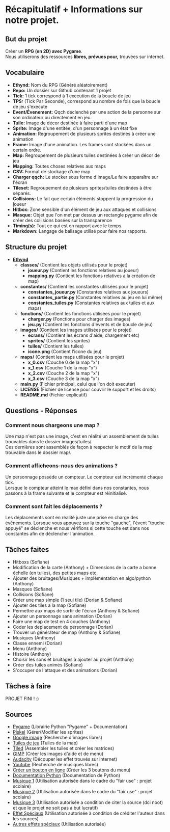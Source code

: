 # Récapitulatif + Informations sur notre projet.
## But du projet
Créer un **RPG (en 2D) avec Pygame**.  
Nous utiliserons des ressources **libres, prévues pour,** trouvées sur internet.

## Vocabulaire
- **Ethynd:** Nom du RPG (Généré aléatoirement)
- **Repo:** Un dossier sur Github contenant 1 projet
- **Tick:** 1 tick correspond à 1 execution de la boucle de jeu
- **TPS:** (Tick Par Seconde), correspond au nombre de fois que la boucle de jeu s'execute
- **Event/Évenement:** Qqch déclenché par une action de la personne sur son ordinateur ou directement en jeu.
- **Tuile:** Image de décor destinée à faire parti d'une map
- **Sprite:** Image d'une entitée, d'un personnage à un état fixe
- **Animation:** Regroupement de plusieurs sprites destinés à créer une animation
- **Frame:** Image d'une animation. Les frames sont stockées dans un certain ordre.
- **Map:** Regroupement de plusieurs tuiles destinées à créer un décor de jeu
- **Mapping:** Toutes choses relatives aux maps
- **CSV:** Format de stockage d'une map
- **Charger qqch:** Le stocker sous forme d'image/Le faire apparaître sur l'écran
- **Tileset:** Regroupement de plusieurs sprites/tuiles destinées à être séparés.
- **Collisions:** Le fait que certain éléments stoppent la progression du joueur
- **Hitbox:** Zone sensible d'un élément de jeu aux attaques et collisions
- **Masque:** Objet que l'on met par dessus un rectangle pygame afin de créer des collisions basées sur la transparence
- **Timing(s):** Tout ce qui est en rapport avec le temps.
- **Markdown:** Langage de balisage utilisé pour faire nos rapports.

## Structure du projet
- **[Ethynd](https://github.com/ProjetIsn2019/Ethynd)**
    - **classes/** (Contient les objets utilisés pour le projet)
        - **joueur.py** (Contient les fonctions relatives au joueur)
        - **mapping.py** (Contient les fonctions relatives a la création de map)
    - **constantes/** (Contient les constantes utilisées pour le projet)
        - **constantes_joueur.py** (Constantes relatives aux joueurs)
        - **constantes_partie.py** (Constantes relatives au jeu en lui même)
        - **constantes_tuiles.py** (Constantes relatives aux tuiles et aux maps)
    - **fonctions/** (Contient les fonctions utilisées pour le projet)
        - **charger.py** (Fonctions pour charger des images)
        - **jeu.py** (Contient les fonctions d'évents et de boucle de jeu)
    - **images/** (Contient les images utilisées pour le projet)
        - **ecrans/** (Contient les écrans d'aide, chargement etc)
        - **sprites/** (Contient les sprites)
        - **tuiles/** (Contient les tuiles)
        - **icone.png** (Contient l'icone du jeu)
    - **maps/** (Contient les maps utilisées pour le projet)
        - **x_0.csv** (Couche 0 de la map "x")
        - **x_1.csv** (Couche 1 de la map "x")
        - **x_2.csv** (Couche 2 de la map "x")
        - **x_3.csv** (Couche 3 de la map "x")
    - **main.py** (Fichier principal, celui que l'on doit executer)
    - **LICENSE** (Fichier de license pour couvrir le support et les droits)
    - **README.md** (Fichier explicatif)
## Questions - Réponses
### Comment nous chargeons une map ?
Une map n'est pas une image, c'est en réalité un assemblement de tuiles trouvables dans le dossier images/tuiles/.  
Ces dernières sont assemblés de façon à respecter le motif de la map trouvable dans le dossier map/.
### Comment afficheons-nous des animations ?
Un personnage possède un compteur. Le compteur est incrémenté chaque tick.  
Lorsque le compteur atteint le max défini dans nos constantes, nous passons à la frame suivante et le compteur est réinitialisé.
### Comment sont fait les déplacements ?
Les déplacements sont en réalité juste une prise en charge des évènements.
Lorsque vous appuyez sur la touche "gauche", l'évent "touche appuyé" se déclenche et nous vérifions si cette touche est dans nos constantes afin de déclencher l'animation.

## Tâches faites
- Hitboxs (Sofiane)
- Modification de la carte (Anthony) + Dimensions de la carte a bonne échelle (en tuiles), des petites maps etc.
- Ajouter des bruitages/Musiques + implémentation en algo/python (Anthony)
- Masques (Sofiane)
- Collisions (Sofiane)
- Créer une map simple (1 seul tile) (Dorian & Sofiane)
- Ajouter des tiles a la map (Sofiane)
- Permettre aux maps de sortir de l'écran (Anthony & Sofiane)
- Ajouter un personnage sans animation (Dorian)
- Faire une map de test en 4 couches (Anthony)
- Coder les deplacement du personnage (Dorian)
- Trouver un générateur de map (Anthony & Sofiane)
- Musiques (Anthony)
- Classe ennemi (Dorian)
- Menu (Anthony)
- Histoire (Anthony)
- Choisir les sons et bruitages à ajouter au projet (Anthony)
- Créer des tuiles animés (Sofiane)
- S'occuper de l'attaque et des animations (Dorian)

## Tâches à faire
PROJET FINI ! :)



## Sources 
- [Pygame](https://www.pygame.org) (Librairie Python "Pygame" + Documentation)
- [Piskel](https://www.piskelapp.com/) (Gérer/Modifier les sprites)
- [Google image](https://www.google.fr/imghp) (Recherche d'images libres)
- [Tuiles de jeu](https://opengameart.org/content/zelda-like-tilesets-and-sprites) (Tuiles de la map)
- [Tiled](https://www.mapeditor.org/) (Assembler les tuiles et créer les matrices)
- [GIMP](https://www.gimp.org) (Créer les images d'aide et de menu)
- [Audacity](https://audacity.fr/) (Découper les effet trouvés sur internet)
- [Youtube](https://www.youtube.com/) (Recherche de musiques libres)
- [Créer un bouton en ligne](https://dabuttonfactory.com/fr/) (Créer les 3 boutons du menu)
- [Documentation Python](https://docs.python.org/fr/3/) (Documentation de Python)
- [Musique 1](https://www.youtube.com/watch?v=42Yw2Llnwzw) (Utilisation autorisée dans le cadre du "fair use" : projet scolaire)
- [Musique 2](https://www.youtube.com/watch?v=tlMZWKMpOn0) (Utilisation autorisée dans le cadre du "fair use" : projet scolaire)
- [Musique 3](https://www.youtube.com/watch?v=ox_T5Ia_Y0A) (Utilisation autorisée a condition de citer la source (dci noot) et que le projet ne soit pas a but lucratif) 
- [Effet Spéciaux](https://www.youtube.com/watch?v=nzjtkaLCn60) (Utilisation autorisée à condition de créditer l'auteur dans les sources)
- [Autres effets spéciaux](https://freesound.org/) (Utilisation autorisée)
